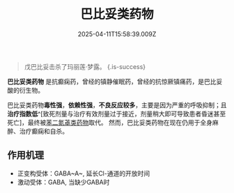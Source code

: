﻿---
title: 巴比妥类药物
description: 
published: true
date: 2025-04-11T15:58:39.009Z
tags: 
editor: markdown
dateCreated: 2025-04-11T15:58:34.573Z
---

> 戊巴比妥击杀了玛丽莲·梦露。
{.is-success}

**巴比妥类药物** 是抗癫痫药，曾经的镇静催眠药，曾经的抗惊厥镇痛药，是巴比妥酸的衍生物。

巴比妥类药物**毒性强**，**依赖性强**，**不良反应较多**，主要是因为严重的呼吸抑制；且**治疗指数低**^[致死剂量与治疗有效剂量过于接近，剂量稍大即可导致患者昏迷甚至死亡]，最终被[苯二氮䓬类药物](BZD.md)取代。
然而，巴比妥类药物在现在仍用于全身麻醉、治疗癫痫和自杀。

## 作用机理

- 正变构受体：GABA~A~, 延长Cl-通道的开放时间
- 激动受体：GABA, 当缺少GABA时

